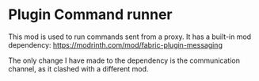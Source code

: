 # Plugin Command runner
This mod is used to run commands sent from a proxy.
It has a built-in mod dependency:
https://modrinth.com/mod/fabric-plugin-messaging

The only change I have made to the dependency is the communication channel, as it clashed with a different mod.
